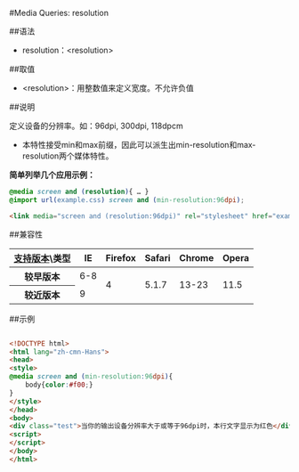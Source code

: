 #Media Queries: resolution

##语法

- resolution：&lt;resolution&gt;


##取值

- &lt;resolution&gt;：用整数值来定义宽度。不允许负值


##说明

定义设备的分辨率。如：96dpi, 300dpi, 118dpcm

- 本特性接受min和max前缀，因此可以派生出min-resolution和max-resolution两个媒体特性。

**简单列举几个应用示例：**

```css
@media screen and (resolution){ … }
@import url(example.css) screen and (min-resolution:96dpi);
```

```html
<link media="screen and (resolution:96dpi)" rel="stylesheet" href="example.css" />
```


##兼容性


<table class="compatible">
<thead>
	<tr>
		<th><a href="#title" title="查看本文档测试时所用浏览器版本">支持版本</a>\类型</th>
		<th><span class="browser-ie">IE</span></th>
		<th><span class="browser-firefox">Firefox</span></th>
		<th><span class="browser-safari">Safari</span></th>
		<th><span class="browser-chrome">Chrome</span></th>
		<th><span class="browser-opera">Opera</span></th>
	</tr>
</thead>
<tbody>
	<tr>
		<th>较早版本</th>
		<td class="unsupport">6-8</td>
		<td rowspan="2" class="support">4</td>
		<td rowspan="2" class="unsupport">5.1.7</td>
		<td rowspan="2" class="unsupport">13-23</td>
		<td rowspan="2" class="support">11.5</td>
	</tr>
	<tr>
		<th>较近版本</th>
		<td class="support">9</td>
	</tr>
</tbody>
</table>




##示例

```html

<!DOCTYPE html>
<html lang="zh-cmn-Hans">
<head>
<style>
@media screen and (min-resolution:96dpi){
	body{color:#f00;}
}
</style>
</head>
<body>
<div class="test">当你的输出设备分辨率大于或等于96dpi时，本行文字显示为红色</div>
<script>
</script>
</body>
</html>

```
